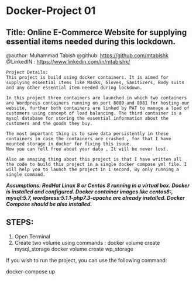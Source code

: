# Docker-Project 01
## Title: Online E-Commerce Website for supplying essential items needed during this lockdown.

@author: Muhammad Tabish
@github: https://github.com/mtabishk
@LinkedIN : https://www.linkedin.com/in/mtabishk/
```
Project Details:
This project is build using docker containers. It is aimed for supplying essential items like Masks, Gloves, Sanitizers, Body suits and any other essential item needed during lockdown.
```
```
In this project three containers are launched in which two containers are Wordpress containers running on port 8080 and 8081 for hosting our website, further both containers are linked by PAT to manage a load of customers using concept of load balancing. The third container is a mysql database for storing the essential information about the customers and the goods they buy.

The most important thing is to save data persistently in these containers in case the containers are crashed , for that I have mounted storage in docker for fixing this isuue. 
Now you can fell free about your data , It will be never lost.

Also an amazing thing about this project is that I have written all the code to build this project in a single docker compose yml file. I will help you to launch the project in 1 second, By only running a single command.
```
***Assumptions:
RedHat Linux 8 or Centos 8 running in a virtual box. Docker is installed and configured. Docker container images like centos8:, mysql:5.7, wordpress:5.1.1-php7.3-apache are already installed.
Docker Compose should be also installed.***

## STEPS:
1. Open Terminal
2. Create two volume using commands : docker volume create mysql_storage
                                 docker volume create wp_storage

If you wish to run the project, you can use the following command:

docker-compose up

